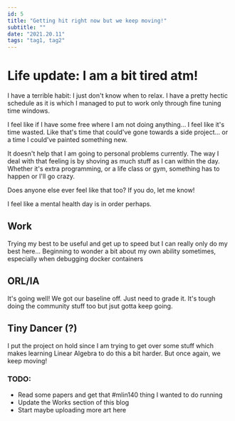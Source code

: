 ```yaml
---
id: 5
title: "Getting hit right now but we keep moving!"
subtitle: ""
date: "2021.20.11"
tags: "tag1, tag2"
---
```


# Life update: I am a bit tired atm!
I have a terrible habit: I just don't know when to relax. I have a pretty hectic schedule as it is which I managed to put to work only through fine tuning time windows.

I feel like if I have some free where I am not doing anything... I feel like it's time wasted. Like that's time that could've gone towards a side project... or a time I could've painted something new.

It doesn't help that I am going to personal problems currently. The way I deal with that feeling is by shoving as much stuff as I can within the day. Whether it's extra programming, or a life class or gym, something has to happen or I'll go crazy.

Does anyone else ever feel like that too? If you do, let me know!

I feel like a mental health day is in order perhaps.

## Work
Trying my best to be useful and get up to speed but I can really only do my best here... Beginning to wonder a bit about my own ability sometimes, especially when debugging docker containers

## ORL/IA
It's going well! We got our baseline off. Just need to grade it. It's tough doing the community stuff too but jsut gotta keep going.

## Tiny Dancer (?)
I put the project on hold since I am trying to get over some stuff which makes learning Linear Algebra to do this a bit harder. But once again, we keep moving!

### TODO: 
* Read some papers and get that #mlin140 thing I wanted to do running
* Update the Works section of this blog
* Start maybe uploading more art here 